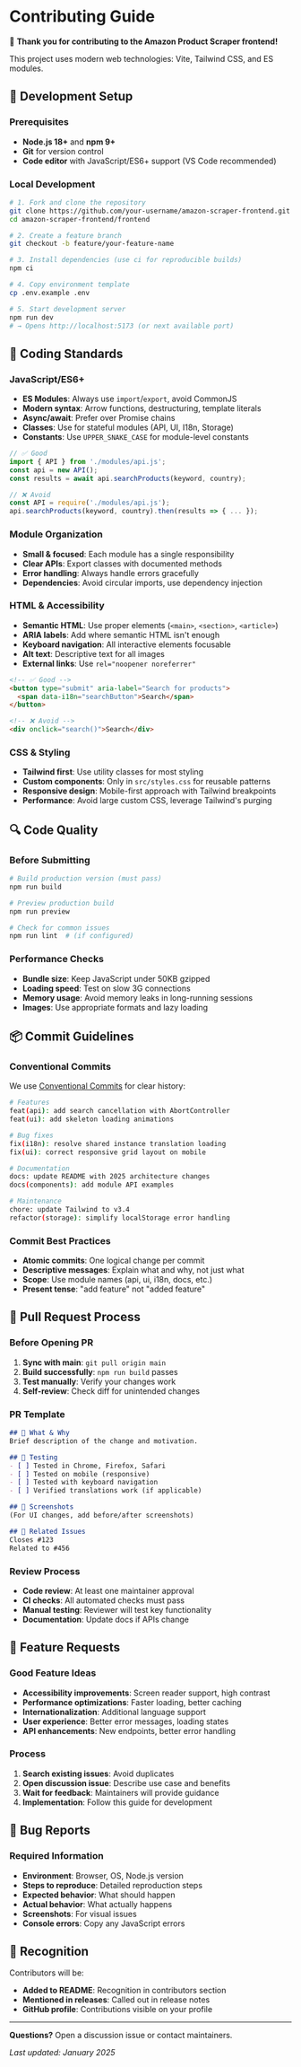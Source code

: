 # Contributing Guide

🙏 **Thank you for contributing to the Amazon Product Scraper frontend!**

This project uses modern web technologies: Vite, Tailwind CSS, and ES modules.

## 🔧 Development Setup

### Prerequisites
- **Node.js 18+** and **npm 9+**
- **Git** for version control
- **Code editor** with JavaScript/ES6+ support (VS Code recommended)

### Local Development
```bash
# 1. Fork and clone the repository
git clone https://github.com/your-username/amazon-scraper-frontend.git
cd amazon-scraper-frontend/frontend

# 2. Create a feature branch
git checkout -b feature/your-feature-name

# 3. Install dependencies (use ci for reproducible builds)
npm ci

# 4. Copy environment template
cp .env.example .env

# 5. Start development server
npm run dev
# → Opens http://localhost:5173 (or next available port)
```

## 📝 Coding Standards

### JavaScript/ES6+
- **ES Modules**: Always use `import`/`export`, avoid CommonJS
- **Modern syntax**: Arrow functions, destructuring, template literals
- **Async/await**: Prefer over Promise chains
- **Classes**: Use for stateful modules (API, UI, I18n, Storage)
- **Constants**: Use `UPPER_SNAKE_CASE` for module-level constants

```javascript
// ✅ Good
import { API } from './modules/api.js';
const api = new API();
const results = await api.searchProducts(keyword, country);

// ❌ Avoid
const API = require('./modules/api.js');
api.searchProducts(keyword, country).then(results => { ... });
```

### Module Organization
- **Small & focused**: Each module has a single responsibility
- **Clear APIs**: Export classes with documented methods
- **Error handling**: Always handle errors gracefully
- **Dependencies**: Avoid circular imports, use dependency injection

### HTML & Accessibility
- **Semantic HTML**: Use proper elements (`<main>`, `<section>`, `<article>`)
- **ARIA labels**: Add where semantic HTML isn't enough
- **Keyboard navigation**: All interactive elements focusable
- **Alt text**: Descriptive text for all images
- **External links**: Use `rel="noopener noreferrer"`

```html
<!-- ✅ Good -->
<button type="submit" aria-label="Search for products">
  <span data-i18n="searchButton">Search</span>
</button>

<!-- ❌ Avoid -->
<div onclick="search()">Search</div>
```

### CSS & Styling
- **Tailwind first**: Use utility classes for most styling
- **Custom components**: Only in `src/styles.css` for reusable patterns
- **Responsive design**: Mobile-first approach with Tailwind breakpoints
- **Performance**: Avoid large custom CSS, leverage Tailwind's purging

## 🔍 Code Quality

### Before Submitting
```bash
# Build production version (must pass)
npm run build

# Preview production build
npm run preview

# Check for common issues
npm run lint  # (if configured)
```

### Performance Checks
- **Bundle size**: Keep JavaScript under 50KB gzipped
- **Loading speed**: Test on slow 3G connections
- **Memory usage**: Avoid memory leaks in long-running sessions
- **Images**: Use appropriate formats and lazy loading

## 📦 Commit Guidelines

### Conventional Commits
We use [Conventional Commits](https://www.conventionalcommits.org/) for clear history:

```bash
# Features
feat(api): add search cancellation with AbortController
feat(ui): add skeleton loading animations

# Bug fixes
fix(i18n): resolve shared instance translation loading
fix(ui): correct responsive grid layout on mobile

# Documentation
docs: update README with 2025 architecture changes
docs(components): add module API examples

# Maintenance
chore: update Tailwind to v3.4
refactor(storage): simplify localStorage error handling
```

### Commit Best Practices
- **Atomic commits**: One logical change per commit
- **Descriptive messages**: Explain what and why, not just what
- **Scope**: Use module names (api, ui, i18n, docs, etc.)
- **Present tense**: "add feature" not "added feature"

## 🔄 Pull Request Process

### Before Opening PR
1. **Sync with main**: `git pull origin main`
2. **Build successfully**: `npm run build` passes
3. **Test manually**: Verify your changes work
4. **Self-review**: Check diff for unintended changes

### PR Template
```markdown
## 🎯 What & Why
Brief description of the change and motivation.

## 🧪 Testing
- [ ] Tested in Chrome, Firefox, Safari
- [ ] Tested on mobile (responsive)
- [ ] Tested with keyboard navigation
- [ ] Verified translations work (if applicable)

## 📸 Screenshots
(For UI changes, add before/after screenshots)

## 🔗 Related Issues
Closes #123
Related to #456
```

### Review Process
- **Code review**: At least one maintainer approval
- **CI checks**: All automated checks must pass
- **Manual testing**: Reviewer will test key functionality
- **Documentation**: Update docs if APIs change

## 🌟 Feature Requests

### Good Feature Ideas
- **Accessibility improvements**: Screen reader support, high contrast
- **Performance optimizations**: Faster loading, better caching
- **Internationalization**: Additional language support
- **User experience**: Better error messages, loading states
- **API enhancements**: New endpoints, better error handling

### Process
1. **Search existing issues**: Avoid duplicates
2. **Open discussion issue**: Describe use case and benefits
3. **Wait for feedback**: Maintainers will provide guidance
4. **Implementation**: Follow this guide for development

## 🐛 Bug Reports

### Required Information
- **Environment**: Browser, OS, Node.js version
- **Steps to reproduce**: Detailed reproduction steps
- **Expected behavior**: What should happen
- **Actual behavior**: What actually happens
- **Screenshots**: For visual issues
- **Console errors**: Copy any JavaScript errors

## 🎉 Recognition

Contributors will be:
- **Added to README**: Recognition in contributors section
- **Mentioned in releases**: Called out in release notes
- **GitHub profile**: Contributions visible on your profile

---

**Questions?** Open a discussion issue or contact maintainers.

*Last updated: January 2025*


